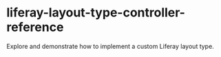 # liferay-layout-type-controller-reference
Explore and demonstrate how to implement a custom Liferay layout type.
